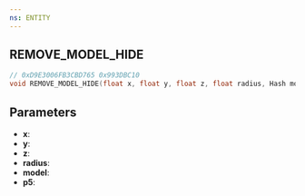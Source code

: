 ```yaml
---
ns: ENTITY
---
```

## REMOVE_MODEL_HIDE

```c
// 0xD9E3006FB3CBD765 0x993DBC10
void REMOVE_MODEL_HIDE(float x, float y, float z, float radius, Hash model, BOOL p5);
```


## Parameters
* **x**: 
* **y**:
* **z**: 
* **radius**:  
* **model**:
* **p5**:

